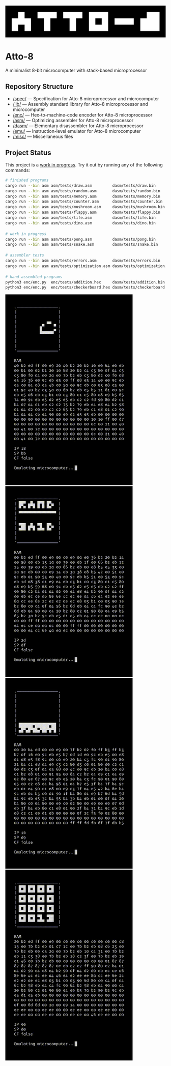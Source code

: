 ![Atto-8 Banner](misc/assets/banner.png)

# Atto-8

A minimalist 8-bit microcomputer with stack-based microprocessor

## Repository Structure

- [/spec/](spec/) &mdash; Specification for Atto-8 microprocessor and microcomputer
- [/lib/](lib/) &mdash; Assembly standard library for Atto-8 microprocessor and microcomputer
- [/enc/](enc/) &mdash; Hex-to-machine-code encoder for Atto-8 microprocessor
- [/asm/](asm/) &mdash; Optimizing assembler for Atto-8 microprocessor
- [/dasm/](dasm/) &mdash; Elementary disassembler for Atto-8 microprocessor
- [/emu/](emu/) &mdash; Instruction-level emulator for Atto-8 microcomputer
- [/misc/](misc/) &mdash; Miscellaneous files

## Project Status

This project is a [work in progress](TODO.md). Try it out by running any of the following commands:

```bash
# finished programs
cargo run --bin asm asm/tests/draw.asm         dasm/tests/draw.bin         && cargo run --bin dasm dasm/tests/draw.bin         asm/tests/dasm/draw.asm         && cargo run --bin asm asm/tests/dasm/draw.asm         emu/tests/draw.bin         && cargo run --bin emu emu/tests/draw.bin
cargo run --bin asm asm/tests/random.asm       dasm/tests/random.bin       && cargo run --bin dasm dasm/tests/random.bin       asm/tests/dasm/random.asm       && cargo run --bin asm asm/tests/dasm/random.asm       emu/tests/random.bin       && cargo run --bin emu emu/tests/random.bin
cargo run --bin asm asm/tests/memory.asm       dasm/tests/memory.bin       && cargo run --bin dasm dasm/tests/memory.bin       asm/tests/dasm/memory.asm       && cargo run --bin asm asm/tests/dasm/memory.asm       emu/tests/memory.bin       && cargo run --bin emu emu/tests/memory.bin
cargo run --bin asm asm/tests/counter.asm      dasm/tests/counter.bin      && cargo run --bin dasm dasm/tests/counter.bin      asm/tests/dasm/counter.asm      && cargo run --bin asm asm/tests/dasm/counter.asm      emu/tests/counter.bin      && cargo run --bin emu emu/tests/counter.bin
cargo run --bin asm asm/tests/mushroom.asm     dasm/tests/mushroom.bin     && cargo run --bin dasm dasm/tests/mushroom.bin     asm/tests/dasm/mushroom.asm     && cargo run --bin asm asm/tests/dasm/mushroom.asm     emu/tests/mushroom.bin     && cargo run --bin emu emu/tests/mushroom.bin
cargo run --bin asm asm/tests/flappy.asm       dasm/tests/flappy.bin       && cargo run --bin dasm dasm/tests/flappy.bin       asm/tests/dasm/flappy.asm       && cargo run --bin asm asm/tests/dasm/flappy.asm       emu/tests/flappy.bin       && cargo run --bin emu emu/tests/flappy.bin
cargo run --bin asm asm/tests/life.asm         dasm/tests/life.bin         && cargo run --bin dasm dasm/tests/life.bin         asm/tests/dasm/life.asm         && cargo run --bin asm asm/tests/dasm/life.asm         emu/tests/life.bin         && cargo run --bin emu emu/tests/life.bin
cargo run --bin asm asm/tests/dino.asm         dasm/tests/dino.bin         && cargo run --bin dasm dasm/tests/dino.bin         asm/tests/dasm/dino.asm         && cargo run --bin asm asm/tests/dasm/dino.asm         emu/tests/dino.bin         && cargo run --bin emu emu/tests/dino.bin

# work in progress
cargo run --bin asm asm/tests/pong.asm         dasm/tests/pong.bin         && cargo run --bin dasm dasm/tests/pong.bin         asm/tests/dasm/pong.asm         && cargo run --bin asm asm/tests/dasm/pong.asm         emu/tests/pong.bin         && cargo run --bin emu emu/tests/pong.bin
cargo run --bin asm asm/tests/snake.asm        dasm/tests/snake.bin        && cargo run --bin dasm dasm/tests/snake.bin        asm/tests/dasm/snake.asm        && cargo run --bin asm asm/tests/dasm/snake.asm        emu/tests/snake.bin        && cargo run --bin emu emu/tests/snake.bin

# assembler tests
cargo run --bin asm asm/tests/errors.asm       dasm/tests/errors.bin       && cargo run --bin dasm dasm/tests/errors.bin       asm/tests/dasm/errors.asm       && cargo run --bin asm asm/tests/dasm/errors.asm       emu/tests/errors.bin       && cargo run --bin emu emu/tests/errors.bin
cargo run --bin asm asm/tests/optimization.asm dasm/tests/optimization.bin && cargo run --bin dasm dasm/tests/optimization.bin asm/tests/dasm/optimization.asm && cargo run --bin asm asm/tests/dasm/optimization.asm emu/tests/optimization.bin && cargo run --bin emu emu/tests/optimization.bin

# hand-assembled programs
python3 enc/enc.py  enc/tests/addition.hex     dasm/tests/addition.bin     && cargo run --bin dasm dasm/tests/addition.bin     asm/tests/dasm/addition.asm     && cargo run --bin asm asm/tests/dasm/addition.asm     emu/tests/addition.bin     && cargo run --bin emu emu/tests/addition.bin
python3 enc/enc.py  enc/tests/checkerboard.hex dasm/tests/checkerboard.bin && cargo run --bin dasm dasm/tests/checkerboard.bin asm/tests/dasm/checkerboard.asm && cargo run --bin asm asm/tests/dasm/checkerboard.asm emu/tests/checkerboard.bin && cargo run --bin emu emu/tests/checkerboard.bin
```

![Game of Life Demo](misc/assets/life.gif) ![Random Number Generator Demo](misc/assets/random.gif) ![Flappy Bird Demo](misc/assets/flappy.gif) ![Infinite Counter Demo](misc/assets/counter.gif)
